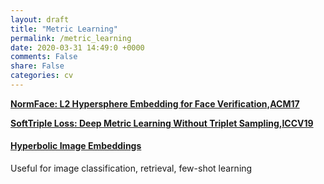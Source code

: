 ```yaml
---
layout: draft
title: "Metric Learning"
permalink: /metric_learning
date: 2020-03-31 14:49:0 +0000
comments: False
share: False
categories: cv
---
```

<!--

https://www.zhihu.com/question/382802283/answer/1118867880

-->


**[NormFace: L2 Hypersphere Embedding for Face Verification,ACM17](https://arxiv.org/pdf/1704.06369.pdf)**

<!--
https://www.zhihu.com/question/67589242
-->

**[SoftTriple Loss: Deep Metric Learning Without Triplet Sampling,ICCV19](https://arxiv.org/pdf/1909.05235.pdf)**


#### [Hyperbolic Image Embeddings](https://arxiv.org/pdf/1904.02239.pdf)

Useful for image classification, retrieval, few-shot learning







